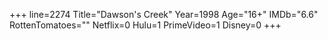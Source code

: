 +++
line=2274
Title="Dawson's Creek"
Year=1998
Age="16+"
IMDb="6.6"
RottenTomatoes=""
Netflix=0
Hulu=1
PrimeVideo=1
Disney=0
+++

